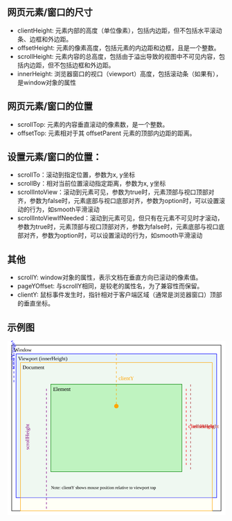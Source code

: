 ## 网页元素/窗口的尺寸
- clientHeight: 元素内部的高度（单位像素），包括内边距，但不包括水平滚动条、边框和外边距。
- offsetHeight: 元素的像素高度，包括元素的内边距和边框，且是一个整数。
- scrollHeight: 元素内容的总高度，包括由于溢出导致的视图中不可见内容，包括内边距，但不包括边框和外边距。
- innerHeight: 浏览器窗口的视口（viewport）高度，包括滚动条（如果有），是window对象的属性

## 网页元素/窗口的位置
- scrollTop: 元素的内容垂直滚动的像素数，是一个整数。
- offsetTop: 元素相对于其 offsetParent 元素的顶部内边距的距离。

## 设置元素/窗口的位置：
- scrollTo：滚动到指定位置，参数为x, y坐标
- scrollBy：相对当前位置滚动指定距离，参数为x, y坐标
- scrollIntoView：滚动到元素可见，参数为true时，元素顶部与视口顶部对齐，参数为false时，元素底部与视口底部对齐，参数为option时，可以设置滚动的行为，如smooth平滑滚动
- scrollIntoViewIfNeeded：滚动到元素可见，但只有在元素不可见时才滚动，参数为true时，元素顶部与视口顶部对齐，参数为false时，元素底部与视口底部对齐，参数为option时，可以设置滚动的行为，如smooth平滑滚动

## 其他
- scrollY: window对象的属性，表示文档在垂直方向已滚动的像素值。
- pageYOffset: 与scrollY相同，是较老的属性名，为了兼容性而保留。
- clientY: 鼠标事件发生时，指针相对于客户端区域（通常是浏览器窗口）顶部的垂直坐标。

## 示例图
![图片](/asset/web-element-measurements.svg)